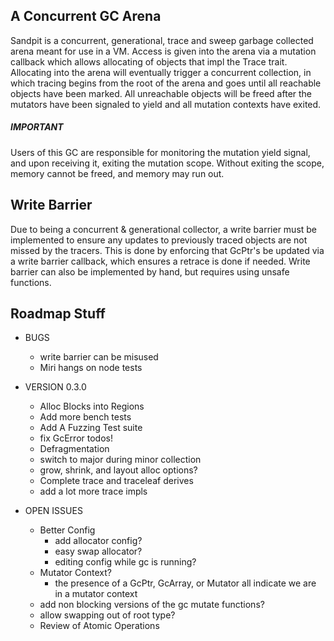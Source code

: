 ## A Concurrent GC Arena
Sandpit is a concurrent, generational, trace and sweep garbage collected arena meant for use in a VM. Access is given into the arena via a mutation callback which allows allocating of objects that impl the Trace trait. Allocating into the arena will eventually trigger a concurrent collection, in which tracing begins from the root of the arena and goes until all reachable objects have been marked. All unreachable objects will be freed after the mutators have been signaled to yield and all mutation contexts have exited.

##### *IMPORTANT*
Users of this GC are responsible for monitoring the mutation yield signal, and upon receiving it, exiting the mutation scope. Without exiting the scope, memory cannot be freed, and memory may run out.

## Write Barrier
Due to being a concurrent & generational collector, a write barrier must be implemented to ensure any updates to previously traced objects are not missed by the tracers. This is done by enforcing that GcPtr's be updated via a write barrier callback, which ensures a retrace is done if needed. Write barrier can also be implemented by hand, but requires using unsafe functions.



## Roadmap Stuff

- BUGS
    - write barrier can be misused
    - Miri hangs on node tests

- VERSION 0.3.0
    - Alloc Blocks into Regions
    - Add more bench tests
    - Add A Fuzzing Test suite
    - fix GcError todos!
    - Defragmentation
    - switch to major during minor collection
    - grow, shrink, and layout alloc options?
    - Complete trace and traceleaf derives
    - add a lot more trace impls

- OPEN ISSUES
    - Better Config
        - add allocator config?
        - easy swap allocator?
        - editing config while gc is running?
    - Mutator Context?
        - the presence of a GcPtr, GcArray, or Mutator all indicate we are in a mutator context
    - add non blocking versions of the gc mutate functions?
    - allow swapping out of root type?
    - Review of Atomic Operations
